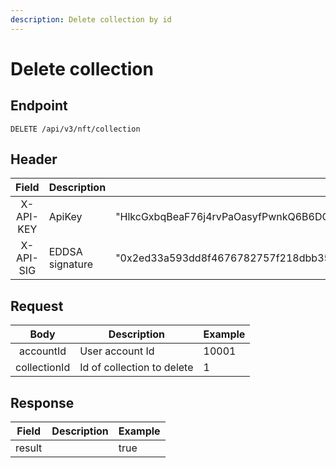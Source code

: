```yaml
---
description: Delete collection by id
---
```


# Delete collection



## Endpoint

```
DELETE /api/v3/nft/collection
```



## Header

|   Field   | Description     | Example                                                                                                                                                                                              |
| :-------: | --------------- | ---------------------------------------------------------------------------------------------------------------------------------------------------------------------------------------------------- |
| X-API-KEY | ApiKey          | "HlkcGxbqBeaF76j4rvPaOasyfPwnkQ6B6DQ6THZWbvrAGxzEdulXQvOKLrRWZLnN"                                                                                                                                   |
| X-API-SIG | EDDSA signature | "0x2ed33a593dd8f4676782757f218dbb352e76b425b069deeae5b5afaf89d7dec0090d77da4e548ae46ecf97deb0a2f44f600129d22a9f3817fbeb016446025e6101ec4d2bf04cdcc1a436c8fadf7e809d2d23555b50c6fee6691ab3df62265d7b" |

##

## **Request**

|     Body     | Description                | Example |
| :----------: | -------------------------- | ------- |
|   accountId  | User account Id            | 10001   |
| collectionId | Id of collection to delete | 1       |

##

## **Response**

|  Field | Description | Example |
| :----: | ----------- | ------- |
| result |             | true    |



